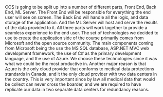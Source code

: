 COS is going to be split up into a number of different parts, Front End, Back End,  ML Server. The Front End will be responsible for everything the end user will see on screen. The Back End will handle all the logic, and data storage of the application. And the ML Server will host and serve the results of the data provided to it. All three parts will work together to provide a seamless experience to the end user.
The set of technologies we decided to use to create the application side of the course primarily comes from Microsoft and the open source community. The main components coming from Microsoft being the use the MS SQL database, ASP.NET MVC web development framework, the use of C# as the primary development language, and the use of Azure. We choose these technologies since it was what we could be the most productive in. Another major reason is that Azure is the only cloud provider that conforms to medical data protections standards in Canada, and it the only cloud provider with two data centers in the country. This is very important since by law all medical data that would be collect can never cross the boarder, and we are required to have replicate our data in two separate data centers for redundancy reasons.



